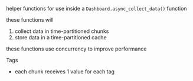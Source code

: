 helper functions for use inside a `Dashboard.async_collect_data()` function

these functions will
1) collect data in time-partitioned chunks
2) store data in a time-partitioned cache

these functions use concurrency to improve performance


Tags
- each chunk receives 1 value for each tag
